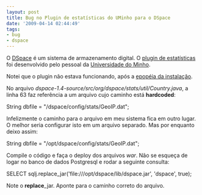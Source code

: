 ```yaml
---
layout: post
title: Bug no Plugin de estatísticas do UMinho para o DSpace
date: '2009-04-14 02:44:49'
tags:
- bug
- dspace
---
```



O [DSpace](http://www.dspace.org/) é um sistema de armazenamento digital. O [plugin de estatísticas](http://wiki.dspace.org/index.php/StatisticsAddOn) foi desenvolvido pelo pessoal da [Universidade do Minho](https://repositorium.sdum.uminho.pt/).

Notei que o plugin não estava funcionando, após a [epopéia da instalação](http://seiti.eti.br/blog/2009/addon-de-estatisticas-do-dspace).

No arquivo *dspace-1.4-source/src/org/dspace/stats/util/Country.java*, a linha 63 faz referência a um arquivo cujo caminho está **hardcoded**:

String dbfile = "/dspace/config/stats/GeoIP.dat";

Infelizmente o caminho para o arquivo em meu sistema fica em outro lugar. O melhor seria configurar isto em um arquivo separado. Mas por enquanto deixo assim:

String dbfile = "/opt/dspace/config/stats/GeoIP.dat";

Compile o código e faça o deploy dos arquivos *war*. Não se esqueça de logar no banco de dados Postgresql e rodar a seguinte consulta:

SELECT sqlj.replace_jar('file:///opt/dspace/lib/dspace.jar', 'dspace', true);

Note o **replace**_jar. Aponte para o caminho correto do arquivo.


